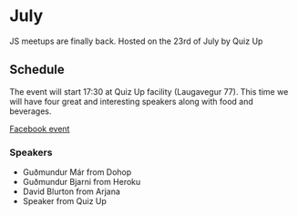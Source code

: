 # July
JS meetups are finally back.
Hosted on the 23rd of July by Quiz Up
## Schedule
The event will start 17:30 at Quiz Up facility (Laugavegur 77). This time we will have four great and interesting speakers along with food and beverages.  

[Facebook event](https://www.facebook.com/events/1654793668088876/)


### Speakers
 - Guðmundur Már from Dohop
 - Guðmundur Bjarni from Heroku
 - David Blurton from Arjana
 - Speaker from Quiz Up
